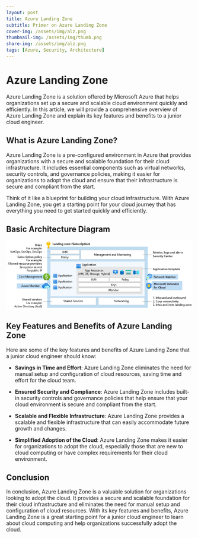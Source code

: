 ```yaml
---
layout: post
title: Azure Landing Zone
subtitle: Primer on Azure Landing Zone
cover-img: /assets/img/alz.png
thumbnail-img: /assets/img/thumb.png
share-img: /assets/img/alz.png
tags: [Azure, Security, Architecture]
---
```

# Azure Landing Zone 

Azure Landing Zone is a solution offered by Microsoft Azure that helps organizations set up a secure and scalable cloud environment quickly and efficiently. In this article, we will provide a comprehensive overview of Azure Landing Zone and explain its key features and benefits to a junior cloud engineer.

## What is Azure Landing Zone?

Azure Landing Zone is a pre-configured environment in Azure that provides organizations with a secure and scalable foundation for their cloud infrastructure. It includes essential components such as virtual networks, security controls, and governance policies, making it easier for organizations to adopt the cloud and ensure that their infrastructure is secure and compliant from the start.

Think of it like a blueprint for building your cloud infrastructure. With Azure Landing Zone, you get a starting point for your cloud journey that has everything you need to get started quickly and efficiently.

## Basic Architecture Diagram
![ALZ](/assets/img/alz.png)

## Key Features and Benefits of Azure Landing Zone

Here are some of the key features and benefits of Azure Landing Zone that a junior cloud engineer should know:

- **Savings in Time and Effort**: Azure Landing Zone eliminates the need for manual setup and configuration of cloud resources, saving time and effort for the cloud team.

- **Ensured Security and Compliance**: Azure Landing Zone includes built-in security controls and governance policies that help ensure that your cloud environment is secure and compliant from the start.

- **Scalable and Flexible Infrastructure**: Azure Landing Zone provides a scalable and flexible infrastructure that can easily accommodate future growth and changes.

- **Simplified Adoption of the Cloud**: Azure Landing Zone makes it easier for organizations to adopt the cloud, especially those that are new to cloud computing or have complex requirements for their cloud environment.

## Conclusion

In conclusion, Azure Landing Zone is a valuable solution for organizations looking to adopt the cloud. It provides a secure and scalable foundation for their cloud infrastructure and eliminates the need for manual setup and configuration of cloud resources. With its key features and benefits, Azure Landing Zone is a great starting point for a junior cloud engineer to learn about cloud computing and help organizations successfully adopt the cloud.
